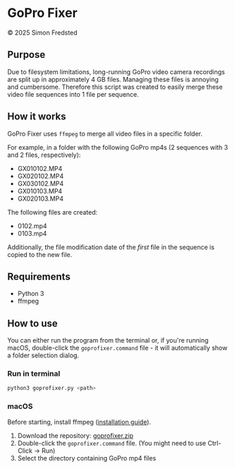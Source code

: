# GoPro Fixer
© 2025 Simon Fredsted

## Purpose

Due to filesystem limitations, long-running GoPro video camera recordings are split up in approximately 4 GB files. Managing these files is annoying and cumbersome. Therefore this script was created to easily merge these video file sequences into 1 file per sequence.

## How it works

GoPro Fixer uses `ffmpeg` to merge all video files in a specific folder.

For example, in a folder with the following GoPro mp4s (2 sequences with 3 and 2 files, respectively):

* GX010102.MP4
* GX020102.MP4
* GX030102.MP4
* GX010103.MP4
* GX020103.MP4

The following files are created:

* 0102.mp4
* 0103.mp4

Additionally, the file modification date of the *first* file in the sequence is copied to the new file.

## Requirements

* Python 3
* ffmpeg

## How to use

You can either run the program from the terminal or, if you're running macOS, double-click the `goprofixer.command` file - it will automatically show a folder selection dialog. 

### Run in terminal

```bash
python3 goprofixer.py <path>
```

### macOS

Before starting, install ffmpeg ([installation guide](https://phoenixnap.com/kb/ffmpeg-mac)).

1) Download the repository: [goprofixer.zip](https://github.com/fredsted/goprofixer/archive/refs/heads/main.zip)
2) Double-click the `goprofixer.command` file. (You might need to use Ctrl-Click -> Run)
3) Select the directory containing GoPro mp4 files